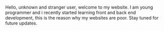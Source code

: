 Hello, unknown and stranger user, welcome to my website.
I am young programmer and i recently started learning front and back end development, this is the reason why my websites are poor.
Stay tuned for future updates.